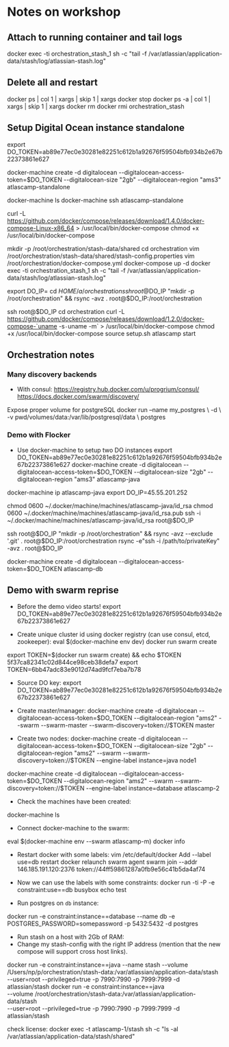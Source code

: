 # Notes on workshop

## Attach to running container and tail logs

docker exec -ti orchestration_stash_1 sh -c "tail -f /var/atlassian/application-data/stash/log/atlassian-stash.log"

## Delete all and restart

docker ps | col 1 | xargs | skip 1 | xargs docker stop
docker ps -a | col 1 | xargs | skip 1 | xargs docker rm
docker rmi orchestration_stash

## Setup Digital Ocean instance standalone

export DO_TOKEN=ab89e77ec0e30281e82251c612b1a92676f59504bfb934b2e67b22373861e627

docker-machine create -d digitalocean --digitalocean-access-token=$DO_TOKEN --digitalocean-size "2gb" --digitalocean-region "ams3" atlascamp-standalone

docker-machine ls
docker-machine ssh atlascamp-standalone

curl -L https://github.com/docker/compose/releases/download/1.4.0/docker-compose-Linux-x86_64 > /usr/local/bin/docker-compose
chmod +x /usr/local/bin/docker-compose


mkdir -p /root/orchestration/stash-data/shared
cd orchestration
vim /root/orchestration/stash-data/shared/stash-config.properties
vim /root/orchestration/docker-compose.yml
docker-compose up -d
docker exec -ti orchestration_stash_1 sh -c "tail -f /var/atlassian/application-data/stash/log/atlassian-stash.log"

export DO_IP=<read ip from docker machine result>
cd $HOME/a/orchestration
ssh root@$DO_IP "mkdir -p /root/orchestration" && rsync -avz . root@$DO_IP:/root/orchestration

ssh root@$DO_IP
  cd orchestration
  curl -L https://github.com/docker/compose/releases/download/1.2.0/docker-compose-`uname -s`-`uname -m` > /usr/local/bin/docker-compose
  chmod +x /usr/local/bin/docker-compose
  source setup.sh
  atlascamp start

## Orchestration notes

### Many discovery backends

- With consul:
https://registry.hub.docker.com/u/progrium/consul/
https://docs.docker.com/swarm/discovery/

Expose proper volume for postgreSQL
docker run –name my_postgres \ -d \ -v pwd/volumes/data:/var/lib/postgresql/data \ postgres

### Demo with Flocker

- Use docker-machine to setup two DO instances
export DO_TOKEN=ab89e77ec0e30281e82251c612b1a92676f59504bfb934b2e67b22373861e627
docker-machine create -d digitalocean --digitalocean-access-token=$DO_TOKEN --digitalocean-size "2gb" --digitalocean-region "ams3" atlascamp-java

docker-machine ip atlascamp-java
export DO_IP=45.55.201.252

chmod 0600 ~/.docker/machine/machines/atlascamp-java/id_rsa
chmod 0600 ~/.docker/machine/machines/atlascamp-java/id_rsa.pub
ssh -i ~/.docker/machine/machines/atlascamp-java/id_rsa root@$DO_IP

ssh root@$DO_IP "mkdir -p /root/orchestration" && rsync -avz --exclude '.git' . root@$DO_IP:/root/orchestration
rsync -e"ssh -i /path/to/privateKey" -avz . root@$DO_IP

docker-machine create -d digitalocean --digitalocean-access-token=$DO_TOKEN atlascamp-db

## Demo with swarm reprise
- Before the demo video starts!
  export DO_TOKEN=ab89e77ec0e30281e82251c612b1a92676f59504bfb934b2e67b22373861e627

- Create unique cluster id using docker registry (can use consul, etcd, zookeeper):
eval $(docker-machine env dev)
docker run swarm create

export TOKEN=$(docker run swarm create) && echo $TOKEN
5f37ca82341c02d844ce98ceb38defa7
export TOKEN=6bb47adc83e9012d74ad9fcf7eba7b78

- Source DO key:
export DO_TOKEN=ab89e77ec0e30281e82251c612b1a92676f59504bfb934b2e67b22373861e627

- Create master/manager:
docker-machine create -d digitalocean --digitalocean-access-token=$DO_TOKEN --digitalocean-region "ams2" --swarm --swarm-master --swarm-discovery=token://$TOKEN master

- Create two nodes:
docker-machine create -d digitalocean --digitalocean-access-token=$DO_TOKEN --digitalocean-size "2gb" --digitalocean-region "ams2" --swarm --swarm-discovery=token://$TOKEN --engine-label instance=java node1 

docker-machine create -d digitalocean --digitalocean-access-token=$DO_TOKEN --digitalocean-region "ams2" --swarm --swarm-discovery=token://$TOKEN --engine-label instance=database atlascamp-2

- Check the machines have been created:

docker-machine ls

- Connect docker-machine to the swarm:

eval $(docker-machine env --swarm atlascamp-m)
docker info


- Restart docker with some labels:
vim /etc/default/docker
Add --label use=db
restart docker
relaunch swarm agent
swarm join --addr 146.185.191.120:2376 token://44ff59861287a0fb9e56c41b5da4af74

- Now we can use the labels with some constraints:
docker run -ti -P -e constraint:use==db busybox echo test

- Run postgres on `db` instance:

docker run -e constraint:instance==database --name db -e POSTGRES_PASSWORD=somepassword -p 5432:5432 -d postgres

- Run stash on a host with 2Gb of RAM:
- Change my stash-config with the right IP address (mention that the new compose will support cross host links).

docker run -e constraint:instance==java --name stash --volume /Users/np/p/orchestration/stash-data:/var/atlassian/application-data/stash --user=root --privileged=true -p 7990:7990 -p 7999:7999 -d atlassian/stash
docker run -e constraint:instance==java \
--volume /root/orchestration/stash-data:/var/atlassian/application-data/stash \
--user=root --privileged=true -p 7990:7990 -p 7999:7999 -d atlassian/stash

check license:
docker exec -t atlascamp-1/stash sh -c "ls -al /var/atlassian/application-data/stash/shared"
